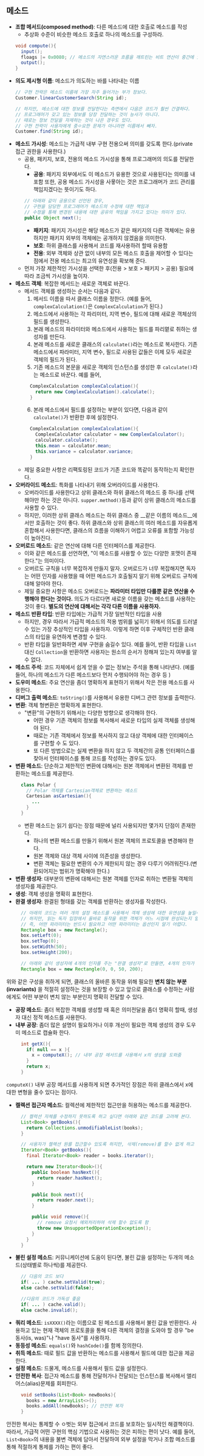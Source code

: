## 메소드
- __조합 메서드(composed method)__: 다른 메소드에 대한 호출로 메소드를 작성
  - 추상화 수준이 비슷한 메소드 호출로 하나의 메소드를 구성하라.
  ```java
  void compute(){
    input();
    floags |= 0x0080; // 메소드의 자연스러운 흐름을 깨트린는 비트 연산이 중간에 있음
    output();
  }
  ```
- __의도 제시형 이름__: 메소드가 의도하는 바를 나타내는 이름
  ```java
  // 구현 전략은 메소드 이름에 가장 자주 들어가는 부가 정보다.
  Customer.linearCustomerSearch(String id);

  // 하지만, 메소드에 대한 정보를 전달한다는 측면에서 다음은 코드가 훨씬 간결하다.
  // 프로그래머가 갖고 있는 정보를 당장 전달하는 것이 능사가 아니다.
  // 때로는 정보 전달을 자제하는 것이 나은 경우도 있다.
  // 구현 전략이 사용자에게 중ㅇ요한 문제가 아니라면 이름에서 빼자.
  Customer.find(String id);
  ```
- __메소드 가시성__: 메소드는 가급적 내부 구현 전용으써 의미를 갖도록 한다.(private 접근 권한을 사용한다.)
  - 공용, 패키지, 보호, 전용의 메소드 가시성을 통해 프로그래머의 의도를 전달한다.
    - __공용__: 패키지 외부에서도 이 메소드가 유용한 것으로 사용된다는 의미를 내포함
    또한, 공용 메소드 가시성을 사욯아는 것은 프로그래머가 코드 관리를 책임지겠다는 뜻이기도 하다.
    ```java
    // 아래와 같이 공용으로 선언된 경우,
    // 구현을 담당한 프로그래머가 메소드의 수정에 대한 책임과
    // 수정을 통해 변경된 내용에 대한 공유의 책임을 가지고 있다는 의미가 있다.
    public Object next();
    ```
    - __패키지__: 패키지 가시성은 해당 메소드가 같은 패키지의 다른 객체에는 유용하지만
    패키지 외부의 객체에는 공개하지 않겠음을 의미한다.
    - __보호__: 하위 클래스를 사용해서 코드를 재사용하려 할때 유용함
    - __전용__: 외부 객체와 상관 없이 내부의 모든 메소드 호출을 제어할 수 있다는 점에서
    전용 메소드는 최고의 유연성을 확보해 준다.
  - 먼저 가장 제한적인 가시성을 선택한 후(전용 > 보호 > 패키지 > 공용) 필요에 따라 조금씩 가시성을 높이자.
- __메소드 객체__: 복잡한 메서드는 새로운 객체로 바꾼다.
  - 메서드 객체를 생성하는 순서는 다음과 같다.
    1. 메서드 이름을 따서 클래스 이름을 정한다.
    (예를 들어, ```complexCalculation()```은 ```ComplexCalculation```가 된다.)
    2. 메소드에서 사용하는 각 파리미터, 지역 변수, 필드에 대해 새로운 객체상의 필드를 생성한다.
    3. 본래 메소드의 파라미터와 메소드에서 사용하는 필드를 파리멑로 취하는 생성자를 만든다.
    4. 본래 메소드를 새로운 클래스의 ```calculate()```라는 메소드로 복사한다.
    기존 메소드에서 파라미터, 지역 변수, 필드로 사용된 값들은 이제 모두 새로운 객체의 필드가 된다.
    5. 기존 메소드의 본문을 새로운 객체의 인스턴스를 생성한 후 ```calculate()```라는 메소드로 바꾼다.
    예를 들어,
    ```java
      ComplexCalculation complexCalculation(){
        return new ComplexCalculation().calculate();
      }
    ```
    6. 본래 메소드에서 필드를 설정하는 부분이 있다면, 다음과 같이 ```calculate()```가 반환한 후에 설정한다.
    ```java
      ComplexCalculation complexCalculation(){
        ComplexCalculator calculator = new ComplexCalculator();
        calculator.calculate();
        this.mean = calculator.mean;
        this.variance = calculator.variance;
      }
    ```
  - 제일 중요한 사항은 리팩토링된 코드가 기존 코드와 똑같이 동작하는지 확인한다.
- __오버라이드 메소드__: 특화를 나타내기 위해 오버라이드를 사용한다.
  - 오버라이드를 사용한다고 상위 클래스와 하위 클래스의 메소드 중 하나를 선택해야만 하는 것은 아니다.
    ```supper.method()```등과 같이 상위 클래스의 메소드를 사용할 수 있다.
  - 하지만, 이러한 상위 클래스 메소드는 하위 클래스 중 __같은 이름의 메소드__에서만 호출하는 것이 좋다.
  하위 클래스와 상위 클래스의 여러 메소드를 자유롭게 혼합해서 사용한다면, 클래스의 흐름을 이해하기 어렵고
  오류를 포함할 가능성이 높아진다.
- __오버로드 메소드__: 같은 연산에 대해 다른 인터페이스를 제공한다.
  - 이와 같은 메소드를 선언하면, "이 메소드를 사용할 수 있는 다양한 포맷이 존재한다."는 의미이다.
  - 오버르도 규칙을 너무 복잡하게 만들지 말자. 오버로드가 너무 복잡해지면 독자는 어떤 인자를
  사용했을 때 어떤 메소드가 호출될지 알기 위해 오버로드 규칙에 대해 알아야 한다.
  - 제일 중요한 사항은 메소드 오버로드는 __파라미터 타입만 다를뿐 같은 연산을 수행해야 한다는 것이다.__
  의도가 다르다면 새로운 이름을 갖는 메소드를 사용하는 것이 좋다. __별도의 연산에 대해서는 각각 다른 이름을 사용하자.__
- __메소드 반환 타입__: 반환 타입에는 가급적 가장 일반적인 타입을 사용
  - 하지만, 경우 따라서 가급적 메소드의 적용 범위를 넓히기 위해서 의도를 드러낼 수 있는 가장 추상적인 타입을 사용하자.
  이렇게 하면 이후 구체적인 반환 클래스의 타입을 유연하게 변경할 수 있다.
  - 반환 타입을 일반화하면 세부 구현을 숨길수 있다. 예를 들어, 반환 타입을 ```List```대신 ```Collection```을 반환하면 사용자는 원소의 순서가 정해져 있는지 여부를 알 수 없다.
- __메소드 주석__: 코드 자체에서 쉽게 얻을 수 없는 정보는 주석을 통해 나타낸다.
(예를 들어, 하나의 메소드가 다른 메소드보다 먼저 수행되어야 하는 경우 등 )
- __도우미 메소드__: 주요 연산을 좀더 명확하게 표현하기 위해서 작은 전용 메소드를 사용한다.
- __디버그 출력 메소드__: ```toString()```를 사용해서 유용한 디버그 관련 정보를 출력한다.
- __변환__: 객체 형변환은 명확하게 표현한다.
  - "변환"의 구현하기 위해서는 다양한 방향으로 생각해야 한다.
    - 어떤 경우 기존 객체의 정보를 복사해서 새로운 타입의 실제 객체를 생성해야 된다.
    - 때로는 기존 객체에서 정보를 복사하지 않고 대상 객체에 대한 인터페이스를 구현할 수 도 있다.
    - 또 다른 방법으로는 실제 변환을 하지 않고 두 객체간의 공통 인터페이스를 찾아서 인터페이스를 통해
    코드를 작성하는 경우도 있다.
- __변환 메소드__: 단순하고 제한적인 변환에 대해서는 원본 객체에서 변환된 객체를 반환하는 메소드를 제공한다.
  ```java
    class Polar {
      // Polar 객체를 Cartesian객체로 변환하는 메소드
      Cartesian asCartesian(){
        ...
      }
    }
  ```
  - 변환 메소드는 읽기 쉽다는 장점 때문에 널리 사용되지만 몇가지 단점이 존재한다.
    - 하나의 변환 메소드를 만들기 위해서 원본 객체의 프로토콜을 변경해야 한다.
    - 원본 객체와 대상 객체 사이에 의존성을 생성한다.
    - 변환 객체는 필요한 변환의 수가 제한되지 않는 경우 다루기 어려워진다.(변환되어지는 범위가 명확해야 한다.)
- __변환 생성자__: 대부분의 변환에 대해서는 원본 객체를 인자로 취하는 변환될 객체의 생성자를 제공한다.
- __생성__: 객체 생성을 명확히 표현한다.
- __완결 생성자__: 완결된 형태를 갖는 객체를 반환하는 생성자를 작성한다.
  ```java
    // 아래의 코드는 여러 개의 설정 메소드를 사용해서 객체 생성에 대한 유연성을 높일수 있다.
    // 하지만, 읽는 독자 입장에서 올바로 동작을 위한 객체가 어느 시점에 완성되는지 알기 어려운 문제가 있다.
    // 즉, 어떤 파라미터는 반드시 필요하고 어떤 파라미터는 옵션인지 알기 어렵다.
    Rectangle box = new Rectangle();
    box.setLeft(0);
    box.setTop(0);
    box.setWidth(50);
    box.setHeight(200);

    // 아래와 같이 생성자에 4개의 인자를 주는 "완결 생성자"로 만들면, 4개의 인자가 반드시 필요한 것임을 알수 있다.
    Rectangle box = new Rectangle(0, 0, 50, 200);
  ```
위와 같은 구성을 취하게 되면, 클래스의 올바른 동작을 위해 필요한 __변치 않는 부분(invariants)__ 을 적절히
설정하는 것을 보장할 수 있고 앞으로 클래스를 수정하는 사람에게도 어떤 부분이 변치 않는 부분인지 명확히
전달할 수 있다.
- __공장 메소드__: 좀더 복잡한 객체를 생성할 때 혹은 의미전달을 좀더 명확히 할때, 생성자 대신 정적 메소드를 사용한다.
- __내부 공장__: 좀더 많은 설명이 필요하거나 이후 개선이 필요한 객체 생성의 경우 도우미 메소드로 캡슐화 한다.
  ```java
    int getX(){
      if( null == x ){
        x = computeX(); // 내부 공장 메서드를 사용해서 x의 생성을 도와줌
      }
      return x;
    }
  ```
```computeX()``` 내부 공장 메서드를 사용하게 되면 추가적인 장점은 하위 클래스에서 x에 대한 변형을 줄수 있다는 점이다.
- __켈렉션 접근자 메소드__: 컬렉션에 제한적인 접근만을 허용하는 메소드를 제공한다.
  ```java
    // 켈력션 자체를 수정하지 못하도록 하고 싶다면 아래와 같은 코드를 고려해 본다.
    List<Book> getBooks(){
      return Collections.unmodifiableList(books);
    }

    // 사용자가 켈렉션 원를 접근할수 있도록 하지만, 삭제(remove)를 할수 없게 하고 싶다면 아래의 코드를 고려해 본다.
    Iterator<Book> getBooks(){
      final Iterator<Book> reader = books.iterator();

      return new Iterator<Book>(){
        public boolean hasNext(){
          return reader.hasNext();
        }

        public Book next(){
          return reader.next();
        }

        public void remove(){
          // remove 요청시 예외처리하여 삭제 할수 없도록 함
          throw new UnsupportedOperationException();
        }
      }
    }
  ```
- __불린 설정 메소드__: 커뮤니케이션에 도움이 된다면, 불린 값을 설정하는 두개의 메소드(상태별로 하나씩)를 제공한다.
  ```java
    // 다음의 코드 보다
    if( ... ) cache.setValid(true);
    else cache.setValid(false);

    //다음의 코드가 가독성 좋음
    if( ... ) cache.valid();
    else cache.invalid();
  ```
- __쿼리 메소드__: ```isXXXX()```라는 이름으로 된 메소드를 사용해서 불린 값을 반환한다.
사용하고 있는 현재 객체의 프로토콜을 통해 다른 객체의 결정을 도와야 할 경우
"be 동사(is, was)"나 "have 동사"를 사용하자.
- __동등성 메소드__: ```equals()```와 ```hashCode()```를 함께 정의한다.
- __취득 메소드__: 때로 필드 값을 반환하는 메소드를 사용해서 필드에 대한 접근을 제공한다.
- __설정 메소드__: 드물게, 메소드를 사용해서 필드 값을 설정한다.
- __안전한 복사__: 접근자 메소드를 통해 전달허가나 전달되는 인스턴스를 복사해서 앨리어스(alias)문제를 회피한다.
  ```java
    void setBooks(List<Book> newBooks){
      books = new ArrayList<>();
      books.addAll(newBooks); // 안전한 복자
    }
  ```
안전한 복사는 통제할 수 ㅇ벗는 외부 접근에서 코드를 보호하는 일시적인 해결책이다.
따라서, 가급적 어떤 구현의 핵심 기법으로 사용하는 것은 피하는 편이 낫다. 예를 들어, ```List<Book>```의
내용을 불변 객체에 담아서 전달하여 외부 설정을 막거나 조합 메소드를 통해 적절하게 통제를 가하는 편이 좋다.
